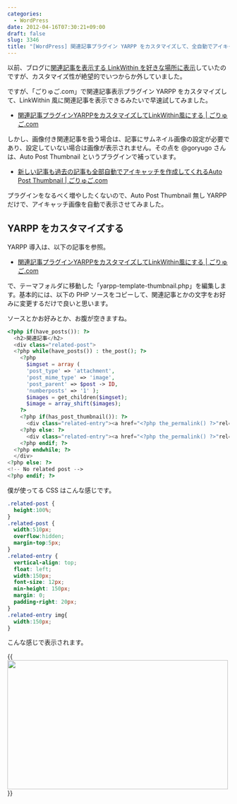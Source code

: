```yaml
---
categories:
  - WordPress
date: 2012-04-16T07:30:21+09:00
draft: false
slug: 3346
title: "[WordPress] 関連記事プラグイン YARPP をカスタマイズして、全自動でアイキャッチ画像表示する"
---
```


以前、ブログに[関連記事を表示する LinkWithin を好きな場所に表示](http://rakuishi.com/archives/1618/)していたのですが、カスタマイズ性が絶望的でいつからか外していました。

ですが、「ごりゅご.com」で関連記事表示プラグイン YARPP をカスタマイズして、LinkWithin 風に関連記事を表示できるみたいで早速試してみました。

* [関連記事プラグインYARPPをカスタマイズしてLinkWithin風にする | ごりゅご.com](http://goryugo.com/20120414/yarpp_linkwithin/)

しかし、画像付き関連記事を扱う場合は、記事にサムネイル画像の設定が必要であり、設定していない場合は画像が表示されません。その点を @goryugo さんは、Auto Post Thumbnail というプラグインで補っています。

* [新しい記事も過去の記事も全部自動でアイキャッチを作成してくれるAuto Post Thumbnail | ごりゅご.com](http://goryugo.com/20120414/auto_post_thumbnail/)

プラグインをなるべく増やしたくないので、Auto Post Thumbnail 無し YARPP だけで、アイキャッチ画像を自動で表示させてみました。

## YARPP をカスタマイズする

YARPP 導入は、以下の記事を参照。

* [関連記事プラグインYARPPをカスタマイズしてLinkWithin風にする | ごりゅご.com](http://goryugo.com/20120414/yarpp_linkwithin/)

で、テーマフォルダに移動した「yarpp-template-thumbnail.php」を編集します。基本的には、以下の PHP ソースをコピーして、関連記事とかの文字をお好みに変更するだけで良いと思います。

ソースとかお好みとか、お腹が空きますね。

```php
<?php if(have_posts()): ?>
  <h2>関連記事</h2>
  <div class="related-post">
  <?php while(have_posts()) : the_post(); ?>
    <?php
      $imgset = array (
      'post_type' => 'attachment', 
      'post_mime_type' => 'image',
      'post_parent' => $post -> ID,
      'numberposts' => '1' );
      $images = get_children($imgset);
      $image = array_shift($images);
    ?>
    <?php if(has_post_thumbnail()): ?>
      <div class="related-entry"><a href="<?php the_permalink() ?>"rel="bookmark"title="<?php the_title_attribute(); ?>"><?php the_post_thumbnail("thumbnail"); ?><?php the_title(); ?></a></div>
    <?php else: ?>
      <div class="related-entry"><a href="<?php the_permalink() ?>"rel="bookmark"title="<?php the_title_attribute(); ?>"><?php echo wp_get_attachment_image($image->ID, 'thumbnail'); ?><?php the_title(); ?></a></div>
    <?php endif; ?>
  <?php endwhile; ?>
  </div>
<?php else: ?>
<!-- No related post -->
<?php endif; ?>
```

僕が使ってる CSS はこんな感じです。

```css
.related-post {
  height:100%;
}
.related-post {
  width:510px;
  overflow:hidden;
  margin-top:5px;
}
.related-entry {
  vertical-align: top;
  float: left;
  width:150px;
  font-size: 12px;
  min-height: 150px;
  margin: 0;
  padding-right: 20px;
}
.related-entry img{
  width:150px;
}
```

こんな感じで表示されます。

{{<img alt="" src="/images/2012/04/3346_1.png" width="500" height="293">}}
